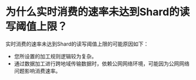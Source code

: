 # 为什么实时消费的速率未达到Shard的读写阈值上限？

实时消费的速率未达到Shard的读写阈值上限的可能原因如下：

-   您所设置的加工规则逻辑较为复杂。
-   通过数据加工进行跨地域传输数据时，依赖公网网络环境，可能因为公网网络问题影响消费速率。

